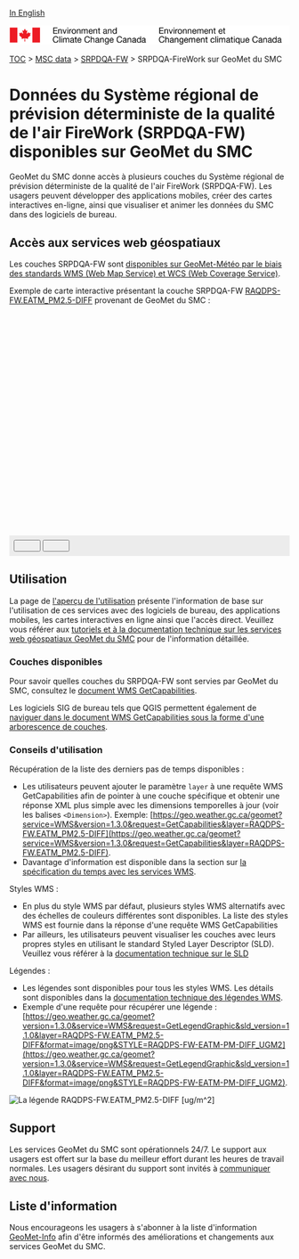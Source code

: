 [In English](readme_raqdps-fw-geomet_en.md)

![ECCC logo](../../img_eccc-logo.png)

[TOC](../../readme_en.md) > [MSC data](../readme_fr.md) > [SRPDQA-FW](readme_raqdps-fw_fr.md) > SRPDQA-FireWork sur GeoMet du SMC

# Données du Système régional de prévision déterministe de la qualité de l'air FireWork (SRPDQA-FW) disponibles sur GeoMet du SMC

GeoMet du SMC donne accès à plusieurs couches du Système régional de prévision déterministe de la qualité de l'air FireWork (SRPDQA-FW). Les usagers peuvent développer des applications mobiles, créer des cartes interactives en-ligne, ainsi que visualiser et animer les données du SMC dans des logiciels de bureau.


## Accès aux services web géospatiaux

Les couches SRPDQA-FW sont [disponibles sur GeoMet-Météo par le biais des standards WMS (Web Map Service) et WCS (Web Coverage Service)](../../msc-geomet/readme_fr.md).

Exemple de carte interactive présentant la couche SRPDQA-FW [RAQDPS-FW.EATM_PM2.5-DIFF](https://geo.weather.gc.ca/geomet?service=WMS&version=1.3.0&request=GetCapabilities&layer=RAQDPS-FW.EATM_PM2.5-DIFF) provenant de GeoMet du SMC :

<div id="map" style="height: 400px;"></div>
<div id="controller" role="group" aria-label="Animation controls" style="background: #ececec; padding: 0.5rem;">
  <button id="play" class="btn btn-primary btn-sm" type="button"><i class="fa fa-play" style="padding: 0rem 1rem"></i></button>
  <button id="pause" class="btn btn-primary btn-sm" type="button"><i class="fa fa-pause" style="padding: 0rem 1rem"></i></button>
  <span id="info" style="padding-left: 0.5rem;"></span>
</div>

## Utilisation

La page de [l'aperçu de l'utilisation](../../usage/readme_fr.md) présente l'information de base sur l'utilisation de ces services avec des logiciels de bureau, des applications mobiles, les cartes interactives en ligne ainsi que l'accès direct. Veuillez vous référer aux [tutoriels et à la documentation technique sur les services web géospatiaux GeoMet du SMC](../../msc-geomet/web-services_fr.md) pour de l'information détaillée.

### Couches disponibles

Pour savoir quelles couches du SRPDQA-FW sont servies par GeoMet du SMC, consultez le [document WMS GetCapabilities](https://geo.weather.gc.ca/geomet?service=WMS&version=1.3.0&request=GetCapabilities&lang=f).

Les logiciels SIG de bureau tels que QGIS permettent également de [naviguer dans le document WMS GetCapabilities sous la forme d'une arborescence de couches](../../usage/tutorial_WMS_QGIS_fr.md).

### Conseils d'utilisation

Récupération de la liste des derniers pas de temps disponibles :

* Les utilisateurs peuvent ajouter le paramètre `layer` à une requête WMS GetCapabilities afin de pointer à une couche spécifique et obtenir une réponse XML plus simple avec les dimensions temporelles à jour (voir les balises `<Dimension>`). Exemple: [https://geo.weather.gc.ca/geomet?service=WMS&version=1.3.0&request=GetCapabilities&layer=RAQDPS-FW.EATM_PM2.5-DIFF](https://geo.weather.gc.ca/geomet?service=WMS&version=1.3.0&request=GetCapabilities&layer=RAQDPS-FW.EATM_PM2.5-DIFF).
* Davantage d'information est disponible dans la section sur [la spécification du temps avec les services WMS](../../../msc-geomet/web-services_fr#specification-du-temps).

Styles WMS :

* En plus du style WMS par défaut, plusieurs styles WMS alternatifs avec des échelles de couleurs différentes sont disponibles. La liste des styles WMS est fournie dans la réponse d'une requête WMS GetCapabilities
* Par ailleurs, les utilisateurs peuvent visualiser les couches avec leurs propres styles en utilisant le standard Styled Layer Descriptor (SLD). Veuillez vous référer à la [documentation technique sur le SLD](../../../msc-geomet/web-services_fr#specification-des-styles)

Légendes :

* Les légendes sont disponibles pour tous les styles WMS. Les détails sont disponibles dans la [documentation technique des légendes WMS](../../../msc-geomet/web-services_fr#wms-getlegendgraphic).
* Exemple d'une requête pour récupérer une légende : [https://geo.weather.gc.ca/geomet?version=1.3.0&service=WMS&request=GetLegendGraphic&sld_version=1.1.0&layer=RAQDPS-FW.EATM_PM2.5-DIFF&format=image/png&STYLE=RAQDPS-FW-EATM-PM-DIFF_UGM2](https://geo.weather.gc.ca/geomet?version=1.3.0&service=WMS&request=GetLegendGraphic&sld_version=1.1.0&layer=RAQDPS-FW.EATM_PM2.5-DIFF&format=image/png&STYLE=RAQDPS-FW-EATM-PM-DIFF_UGM2).

![La légende RAQDPS-FW.EATM_PM2.5-DIFF [ug/m^2]](https://geo.weather.gc.ca/geomet?version=1.3.0&service=WMS&request=GetLegendGraphic&sld_version=1.1.0&layer=RAQDPS-FW.EATM_PM2.5-DIFF&format=image/png&STYLE=RAQDPS-FW-EATM-PM-DIFF_UGM2)


## Support

Les services GeoMet du SMC sont opérationnels 24/7. Le support aux usagers est offert sur la base du meilleur effort durant les heures de travail normales. Les usagers désirant du support sont invités à [communiquer avec nous](https://weather.gc.ca/mainmenu/contact_us_e.html).


## Liste d'information

Nous encourageons les usagers à s'abonner à la liste d'information [GeoMet-Info](https://lists.ec.gc.ca/cgi-bin/mailman/listinfo/geomet-info) afin d'être informés des améliorations et changements aux services GeoMet du SMC.

<link rel="stylesheet" href="https://cdnjs.cloudflare.com/ajax/libs/openlayers/4.6.5/ol.css" integrity="sha256-rQq4Fxpq3LlPQ8yP11i6Z2lAo82b6ACDgd35CKyNEBw=" crossorigin="anonymous" />
<script src="https://cdn.polyfill.io/v2/polyfill.min.js?features=requestAnimationFrame,Element.prototype.classList,URL"></script>
<script src="https://cdnjs.cloudflare.com/ajax/libs/openlayers/4.6.5/ol.js" integrity="sha256-77IKwU93jwIX7zmgEBfYGHcmeO0Fx2MoWB/ooh9QkBA=" crossorigin="anonymous"></script>
<script>
    function isIE() {
      return window.navigator.userAgent.match(/(MSIE|Trident)/);
    }
    var head = document.getElementsByTagName('head')[0];
    var js = document.createElement("script");
    js.type = "text/javascript";
    if (isIE())
    {
        js.src = "../../../js/raqdps-fw_ie.js";
        document.getElementById("controller").setAttribute("hidden", true);
    }
    else
    {
        js.src = "../../../js/raqdps-fw.js";
    }
    head.appendChild(js);
</script>